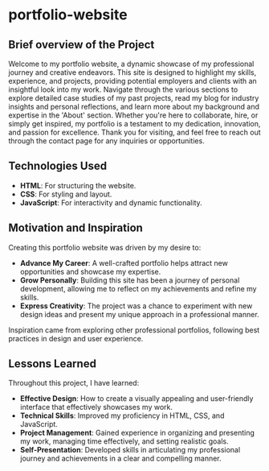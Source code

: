 # portfolio-website

## Brief overview of the Project

Welcome to my portfolio website, a dynamic showcase of my professional journey and creative endeavors. This site is designed to highlight my skills, experience, and projects, providing potential employers and clients with an insightful look into my work. Navigate through the various sections to explore detailed case studies of my past projects, read my blog for industry insights and personal reflections, and learn more about my background and expertise in the 'About' section. Whether you're here to collaborate, hire, or simply get inspired, my portfolio is a testament to my dedication, innovation, and passion for excellence. Thank you for visiting, and feel free to reach out through the contact page for any inquiries or opportunities.

## Technologies Used

- **HTML**: For structuring the website.
- **CSS**: For styling and layout.
- **JavaScript**: For interactivity and dynamic functionality.
  
## Motivation and Inspiration

Creating this portfolio website was driven by my desire to:

- **Advance My Career**: A well-crafted portfolio helps attract new opportunities and showcase my expertise.
- **Grow Personally**: Building this site has been a journey of personal development, allowing me to reflect on my achievements and refine my skills.
- **Express Creativity**: The project was a chance to experiment with new design ideas and present my unique approach in a professional manner.

Inspiration came from exploring other professional portfolios, following best practices in design and user experience.

## Lessons Learned

Throughout this project, I have learned:

- **Effective Design**: How to create a visually appealing and user-friendly interface that effectively showcases my work.
- **Technical Skills**: Improved my proficiency in HTML, CSS, and JavaScript.
- **Project Management**: Gained experience in organizing and presenting my work, managing time effectively, and setting realistic goals.
- **Self-Presentation**: Developed skills in articulating my professional journey and achievements in a clear and compelling manner.
